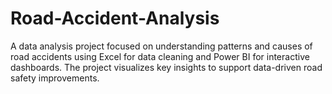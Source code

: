 # Road-Accident-Analysis
A data analysis project focused on understanding patterns and causes of road accidents using Excel for data cleaning and Power BI for interactive dashboards. The project visualizes key insights to support data-driven road safety improvements.
